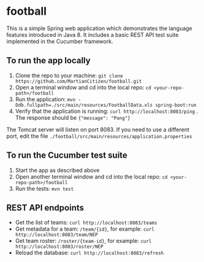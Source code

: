 # football
This is a simple Spring web application which demonstrates the language features introduced in Java 8. It includes a basic REST API test suite implemented in  the Cucumber framework.

## To run the app locally

1. Clone the repo to your machine: `git clone https://github.com/MartianCitizen/football.git`
2. Open a terminal window and cd into the local repo: `cd <your-repo-path>/football`
3. Run the application: `mvn -Ddb.fullpath=./src/main/resources/FootballData.xls spring-boot:run`
4. Verify that the application is running: `curl http://localhost:8083/ping` . The response should be `{"message": "Pong"}`

The Tomcat server will listen on port 8083. If you need to use a different port, edit the file `./football/src/main/resources/application.properties`

## To run the Cucumber test suite

1. Start the app as described above
2. Open another terminal window and cd into the local repo: `cd <your-repo-path>/football`
3. Run the tests: `mvn test`

## REST API endpoints

- Get the list of teams: `curl http://localhost:8083/teams`
- Get metadata for a team: `/team/{id}`, for example: `curl http://localhost:8083/team/NEP`
- Get team roster: `/roster/{team-id}`, for example: `curl http://localhost:8083/roster/NEP`
- Reload the database: `curl http://localhost:8083/refresh`
